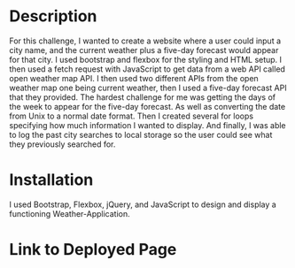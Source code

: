 # Description
For this challenge, I wanted to create a website where a user could input a city name, and the current weather plus a five-day forecast would appear for that city. I used bootstrap and flexbox for the styling and HTML setup. I then used a fetch request with JavaScript to get data from a web API called open weather map API. I then used two different APIs from the open weather map one being current weather, then I used a five-day forecast API that they provided. The hardest challenge for me was getting the days of the week to appear for the five-day forecast. As well as converting the date from Unix to a normal date format. Then I created several for loops specifying how much information I wanted to display. And finally, I was able to log the past city searches to local storage so the user could see what they previously searched for.

# Installation
I used Bootstrap, Flexbox, jQuery, and JavaScript to design and display a functioning Weather-Application.

# Link to Deployed Page
